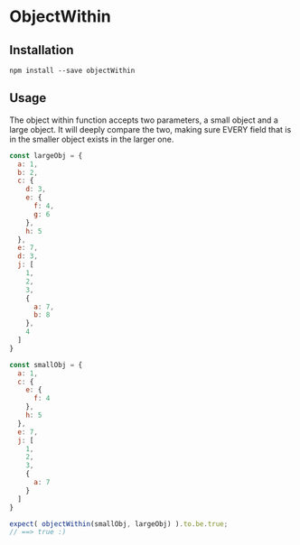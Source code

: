 # ObjectWithin

## Installation

```
npm install --save objectWithin
```

## Usage

The object within function accepts two parameters, a small object and a large object. It will deeply compare the two,
making sure EVERY field that is in the smaller object exists in the larger one.

```js
const largeObj = {
  a: 1,
  b: 2,
  c: {
    d: 3,
    e: {
      f: 4,
      g: 6
    },
    h: 5
  },
  e: 7,
  d: 3,
  j: [
    1,
    2,
    3,
    {
      a: 7,
      b: 8
    },
    4
  ]
}

const smallObj = {
  a: 1,
  c: {
    e: {
      f: 4
    },
    h: 5
  },
  e: 7,
  j: [
    1,
    2,
    3,
    {
      a: 7
    }
  ]
}

expect( objectWithin(smallObj, largeObj) ).to.be.true;
// ==> true :) 
```

